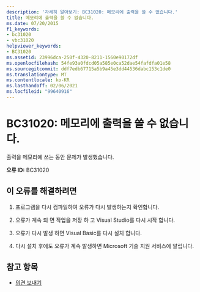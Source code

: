 ```yaml
---
description: '자세히 알아보기: BC31020: 메모리에 출력을 쓸 수 없습니다.'
title: 메모리에 출력을 쓸 수 없습니다.
ms.date: 07/20/2015
f1_keywords:
- bc31020
- vbc31020
helpviewer_keywords:
- BC31020
ms.assetid: 23996dca-250f-4320-8211-1560e90172df
ms.openlocfilehash: 54fe93a0fdcd05a585e0ca52dae54fafdfa01e58
ms.sourcegitcommit: ddf7edb67715a5b9a45e3dd44536dabc153c1de0
ms.translationtype: MT
ms.contentlocale: ko-KR
ms.lasthandoff: 02/06/2021
ms.locfileid: "99640916"
---
```

# <a name="bc31020-unable-to-write-output-to-memory"></a>BC31020: 메모리에 출력을 쓸 수 없습니다.

출력을 메모리에 쓰는 동안 문제가 발생했습니다.

 **오류 ID:** BC31020

## <a name="to-correct-this-error"></a>이 오류를 해결하려면

1. 프로그램을 다시 컴파일하여 오류가 다시 발생하는지 확인합니다.

2. 오류가 계속 되 면 작업을 저장 하 고 Visual Studio를 다시 시작 합니다.

3. 오류가 다시 발생 하면 Visual Basic를 다시 설치 합니다.

4. 다시 설치 후에도 오류가 계속 발생하면 Microsoft 기술 지원 서비스에 알립니다.

## <a name="see-also"></a>참고 항목

- [의견 보내기](/visualstudio/ide/feedback-options)
